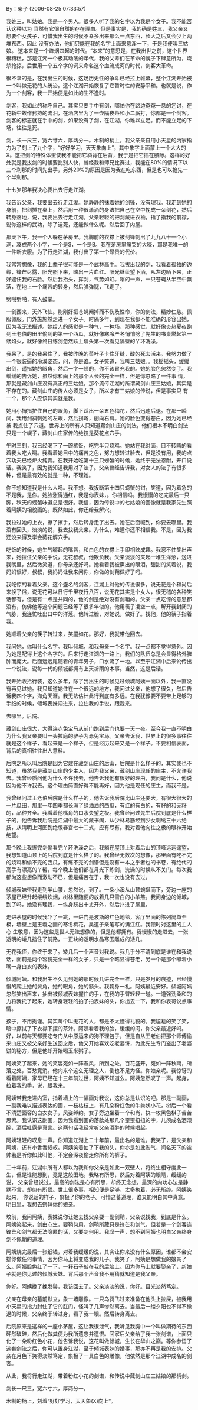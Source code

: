By：柴子 (2006-08-25 07:33:57)

我姓三，叫姑娘。我是一个男人。很多人听了我的名字以为我是个女子。我不能否认这种以为 当然有它很自然的存在理由。但是事实是，我的确是姓三，我父亲又想要个女孩子，可惜我出生的时候不幸多出来那么一点东西，长大之后又会少上两堆东西。因此 没有办法，他们只能在我的名字上面来意淫一下，于是我便叫三姑娘。
这本来是一个烽烟四起的时代。“本来”的意思是，在我出世之前，这个世界很糟糕，那是江湖一个极其动荡的年代，我的父辈们在革命的幌子下肆意所为，烧杀抢掠，后世用一个五个字的词来命名这个血流成河的时代，剑客大革命。

很不幸的是，在我出生的时候，这场历史性的争斗已经拉上帷幕，整个江湖开始被一个叫做无花的人统治。这个江湖开始恢复了它暂时性的安静平和。也就是说，作为一个剑客，我一开始便是如此的生不逢时。

剑客，我如此的称呼自己。其实只要手中有剑，哪怕你在路边奄奄一息的乞讨，在花轿中故作矜持的流泪，在酒店里为了一壶隔夜茶和小二厮打，你都是一个剑客。剑客的标志就在手中的剑，如果没有了剑，在江湖，你难以立足。而不能立足的下场，往往是死。

剑，长一尺三，宽六寸六，厚两分一。木制的柄上，我父亲亲自用小天星的内家指力为了刻上了九个字，“好好学习，天天象向上”，其中象字上面蒙上一个大大的 X。这把剑的特殊体型使我不能把它斜背在后背，我于是把它插在腰际。这样的好处就是我拔剑的时候要比别人快，曾经我和师兄比赛过，我能在80%的情况下以 三个刹那的时间先出手，另外20%的原因是因为我在吃东西，但是也可以抢先一个半刹那。

十七岁那年我决心要出去行走江湖。

我告诉父亲，我要出去行走江湖。她静静的抹着她的剑锋，没有理我。我走到她的身前，把剑插在桌上，然后用一种很潇洒的身法把自己在空中挽成一朵剑花，然后 转身落地，说，我要出去行走江湖。父亲轻轻的把剑藏进衣袖，指了指我的前襟，说你这样的武功，除了送死，还能做什么呢。然后回了内屋。

那天下午，我一个人躲在茅房里。我胸前的衣襟上被剑锋刺出了九九八十一个小洞，凑成两个小字，一个是S，一个是B。我在茅房里痛哭的大嚎，那是我唯一的一件新衣服。为了行走江湖，我付出了第一个昂贵的代价。

我常常想像，我的上辈子很可能是一个武林高手。我拔出我的剑，我看着孤独的边缘，锋芒尽露，阳光照下来，映出一片血红。阳光继续望下洒，从左边晒下来，正 好遮住我的右脸。然后我抬头，挥剑，气势如虹。嗡的一声，一只苍蝇从半空中飘落，在地上一个痛苦的转身，然后弹弹腿，飞走了。

劈啪劈啪，有人鼓掌。

一剑西来，天外飞仙。能刚好把苍蝇阉掉而不伤及性命，你的剑法，精妙仁慈。佩服佩服。门外施施然走进一个女子。时隔多年，到现在我都不能准确的形容出她， 因为我无法描述。她给人的感觉是一种气，一种场，那种感觉，就好像炎热夏夜跑到王老伯的田里偷到的第一个西瓜，就好像寒冷严冬悄悄劈了先生的书桌燃起第一 缕焰火，就好像终日练剑忽然跃上墙头第一次看见隔壁的丫环洗澡。

我呆了，是的我呆住了，我被昨晚的菜叶子卡住牙缝，酸的死去活来。我努力做了一个很装逼的冷漠姿态，问，你是谁。女子笑道，我叫三姑娘。。我摇摇头，缓缓出剑，遥指她的眼角，然后一字一顿的，你不该冒充我的。她的脸色忽然变了。我缓缓的告诉她，虽然你和画上的那个人长的完全一样，但是你忽略了一件事 情，那就是藏剑山庄没有真正的三姑娘。那个流传江湖的所谓藏剑山庄三姑娘，其实是不存在的。藏剑山庄的传人必须是女子，所以才有三姑娘的传说，但是事实只 有一个，那个人应该其实就是我。

她用小拇指护住自己的眼角，脚下踩出一朵五色梅花，然后迅速后退。在那一瞬间，我用剑斜刺她的左眼，然后拐弯，削向右肩。她的脸色变得苍白，因为她已经被 我点住了穴道。世界上的所有人只知道藏剑山庄的剑法，他们根本不明白剑法只是一个幌子，藏剑山庄家传的绝技是葵花点穴手。

午时三刻，我已经喝下了一碗稀饭，吃完半只烧鸡。她站在我对面，目不转睛的看着我大吃大嚼。我看着她目中的痛苦之色，努力想转过脸去，但是没有用，我的点 穴功夫已经炉火纯青。在我开始吃第十三只螃蟹的时候，她终于无法忍耐，开口说话。我笑了，因为我知道我用对了法子。父亲曾经告诉我，对女人的法子有很多 种，但是最有效的就是一种，不理她。

你不想知道我是什么人吗。我不想。我扳断第十四只螃蟹的钳，笑道，因为着急的不是我，是你。她脸涨得通红，我是你表妹，。你相信吗。我慢慢的吃完最后一只 脚，秋天的螃蟹味道总是很好。我信，因为传说中的七姑娘的画像就是我家先生照着阿姨的相貌画的。既然如此，你还给我解穴。

我拉过她的上衣，擦了擦手，然后转身走了出去。她在后面喊到，你要去哪里。我没有回头，淡淡的说，我去找我父亲。为什么，难道你还不相信我。不是，因为我还没来得及学会葵花解穴手。

吃饭的时候，她生气嘟起的嘴唇，和白色的衣襟上手印相映成趣。我忍不住笑出声来，她拉住父亲的手说，无花叔叔，他欺负我。父亲淡淡的夹起一堆生洋葱，送进 我嘴里，然后微笑道，你母亲还好吗。她看着我被熏出的眼泪，甜甜的笑着说，我妈妈很好，叔叔，我妈妈让我来问你，你做的剑鞘做好了吗。

我吃惊的看着父亲。这个盛名的剑客，江湖上对他的传说很多，说无花是个和尚后来换了俗，说无花可以日行千里夜行八百，说无花其实是个女人，很无稽的各种笑 话都有，但是有一点是共同的，他的剑是绝对没有剑鞘的。父亲一点吃惊的意思都没有，仿佛他等这个问题已经等了很多年似的。他用筷子凌空一点，解开我封闭的 气脉，我连忙吐出口中的洋葱。他转过脸，对她说，做好了。找他，他的筷子指着我。

她顺着父亲的筷子转过来，笑靥如花。那好，我就带他回去。

我问她，你叫什么名字。我叫倾城，和我母亲一个名字。我一点都不觉得意外。因为她是配得上这个名字的。后来行走江湖的一路上，我们的队伍总是会显得格外臃 肿而庞大。后面远远尾随着的青年男子，口水流了一地。以至于江湖中后来讹传出一个说法，说每一代的倾城都拥有上天祈雨的本事。当然，这是后话。

我开始收拾行装，这么多年，除了我出生的时候见过倾城阿姨一面以外，我一直没有再见过她。我只知道她住在一个很远的地方，我问过父亲，他想了很久，然后告 诉我四个字，海角天涯。我无法估计此行到底有多远。在我犹豫要不要带上足够的手纸的时候，倾城表妹闯进来，拉住我的手说，跟我来。

去哪里。后院。

藏剑山庄很大，大得连赤兔宝马从前门跑到后门也要一天一夜。至今我一直不明白为什么我父亲要叫一头拉磨的驴子为赤兔宝马。父亲告诉我，世界上的很多事往往就是这个样子，看起来是一个样子，但是经历起来又是一个样子。不要相信表面，背后的真相往往出人意料。

后院之所以叫后院是因为它建在藏剑山庄的后山，后院是什么样子的，其实我也不知道，虽然我是藏剑山庄的少主人，因为我父亲，藏剑山庄现任的庄主，不允许我 去。我曾经质问他为什么不许我去，他告诉我他有很好的理由，我问是什么，他说因为他不许我去。这个理由简直好得不能再好，因为他是现任的庄主，而我不是。

我曾经问过王老伯后院是什么样子的，他告诉我后院比山庄还要大，有很大很大的一片瓜田，那里一年四季都长满了绿油油的西瓜，有红的有白的，有籽的和无籽 的，品种齐全。我看着他嘴角的口水失望之极。我曾经问过先生后院到底是什么样子的，他告诉我后院是江湖中最大的藏书阁，从少林易筋经到少女刺绣三十六绝 技，从清明上河图到绝版春宫七十二式，应有尽有。我对着他向往之极的眼神开始绝望。

那个晚上我练完剑偷看完丫环洗澡之后，我躺在屋顶上对着后山的顶峰远远遥望，我想知道山顶上的后院到底是什么样子的。我曾经无数次的想像，那里面有吃不完 的烧鸡和偷不完的西瓜，有练不完的剑谱但是没有一本之乎者也的书卷，有绝代的高手有漂亮的丫髻，每个晚上他们都在月光下练剑，洗澡的时候从不关门。每次我 都为这些想像而激动不已，但是痛苦在于，我一次也没有去过。

倾城表妹带我走到半山腰，忽然说，到了。一条小溪从山顶蜿蜒而下，旁边一座的茅屋已经升起缕缕炊烟，树林里随便的放着几只雪白的小羊羔。我问身边的倾城，到了吗，她没有理我，一纵身跃出十丈开外，然后扑进了屋里。

走进茅屋的时候我吓了一跳，一进门是波斯的红色地毯，客厅里面的陈列简单至极，墙壁上是王羲之画的寒冬梅花，吴道子亲笔写的满江红。我顿时对这里的主人心 生敬意，因为这些是世人无法想像的，但是他都拥有。我慢慢的走进去，一张透明的矮几挡住了前路，一正块的透明水晶寒玉雕成的矮几。

无花我侄，你终于来了。矮几后一个声音对我说。我几乎分不清到底是谁在和我说话，面前是两个容貌完全一样的女子，只是一个略显得苍老，另一个是那个嘟着小嘴一身白衣的表妹。

倾城阿姨。和我出生不久见到她的那时候几进完全一样，只是岁月的痕迹，已经慢慢的爬上她的鬓角，她的眼角，她的额头。我鞠身一礼。阿姨最近安好。倾城阿姨 忽然笑出声来，抽出被倾城表妹握住的手，在我的手臂轻轻一碰。一道强劲柔和的力将我托了起来，她转身轻轻的拍了拍表妹的头，你出去一下，我和你表哥说点事 情。

孩子，不用拘谨。其实每个叫无花的人，都是不太懂得礼貌的。我尴尬的笑了笑，暗中擦拭了下衣襟下摆的茶汁。阿姨看着我的脸，缓缓的问，你父亲最近好吗。 好，以前每天都要吃专门从中原运来的狗不理包子，但是自从王老伯把那个师傅偷来山庄又被父亲好生送回之后，他又开始喜欢吃老婆饼，为此先生专门盗出了老婆 饼的秘方，但是他却开始喝玉米粥了。

阿姨笑了起来，她的笑容宛如一阵春风，所到之处，百花盛开，宛如一阵秋雨，所落之处，百愁竞消。他向来个这么无理之人，倒也不足为怪。你娘亲呢。我惊讶的看着阿姨，家母已经在十三年前过世，阿姨不知道么。阿姨忽然叹了一声。起身，拉着我的手，说，跟我来。

阿姨带我走进内室，指着墙上的一幅画对我说，这你总是认识的吧。那是一副画，一副我难以描述表达的画，一枝枯枝上，有几朵粉红色的牛粪状小花，树后一个看 不清楚面容的白衣女子，风姿绰约。女子旁边坐着一个和尚，执一枚黑色棋子苦苦思索。我认识这副画，因为我看到画的落款处那几个歪歪扭扭的字，儿须成名酒须 醉，酒后吐露是真言。这两句话我经常听父亲酒醉的时候唱起。

阿姨轻轻的叹息一声。你知道江湖上二十年前，最出名的是谁。我笑了，是父亲和阿姨，还有小香香叔叔。阿姨笑着拍了下我的头，你亦是如此淘气，闻名天下的盗帅若是听你如此叫他，不定会深夜偷走你所有的裤子。

二十年前，江湖中所有人都以为我和你父亲是如此一双壁人，将终生相守度此一生，但是谁能想到，竟是这般田地。我略有所思，然后对着阿姨的眼睛，缓缓的说， 父亲曾经说过，最高的剑法是心有所思，却终无念想。最深的内功心法是静默不言，却似有所悟。世上很多事，相知便是足够，太多执着，必无所终。阿姨笑起来， 你说话的样子，象极了你的老子。可惜这蕃道理，谁又能明白其中真意。明日里，我想去祭拜你的娘亲。

坟前，我问阿姨，表妹说你让她去找父亲要一副剑鞘，父亲说找我，到底是什么。阿姨笑起来，剑由心生，要鞘何用，剑鞘所藏只是锋芒和剑气，但若是一个剑客连锋芒和剑气都无法隐匿的话，又要剑何用。我叹一声，想不到阿姨也明白父亲终身剑不佩鞘的道理。

阿姨烧完最后一张纸钱，对着我缓缓的说，其实让你来没有什么原因，谁都不会安排你做任何事情，因为你马上将变成我的儿子。我笑了，阿姨是想做我的娘亲了 么。阿姨脸色红了一下，一籽石子敲在我的后脑上。因为你马上就要娶亲了，新娘子就是你见过的倾城表妹。背后那个声音我不用猜就知道是我父亲。

你好。阿姨挽了挽发髻，我该回去了。父亲淡淡的说，你好。目光淡然笃定。

父亲在母亲的墓前默立，象一堵雕像。一只乌鸦飞过来准备在他头上拉屎，被我用小天星的指力封住了它的肛门，怪叫了几声惨然离去。当最后一缕夕阳也不得不撤退的时候，父亲终于转过身，看了我一眼。然后转身离去。

后院原来是这样的一座小茅屋，这让我很泄气，我听见我胸中一个叫做期待的东西砰然破碎，然后化做粪便为我所遗忘并遗恨。回家后父亲给了我一张剑谱，上面只 化了一朵粉红色小花，他告诉我说，这花叫做倾城，生长在华山之巅。等你参悟了这套剑法之后，你可以置身江湖，至于倾城表妹的婚事，那亦不再是我的安排。父 亲在月色下笑得淡然笃定，象极了一具白色的雕像，他依然是那个江湖中成名的剑客。

从此，我将行走江湖，带着粉红小花的剑谱，和传说中藏剑山庄三姑娘的那柄剑。

剑长一尺三，宽六寸六，厚两分一。

木制的柄上，刻着“好好学习，天天象(X)向上”。

<!-- ##{"timestamp":1195003355}## -->